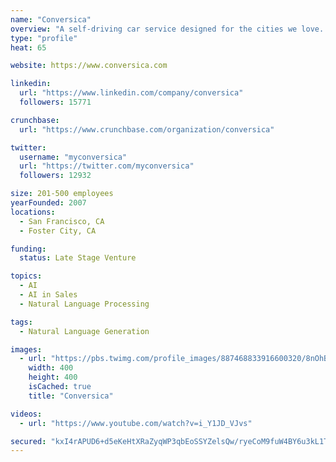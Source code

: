 ```yaml
---
name: "Conversica"
overview: "A self-driving car service designed for the cities we love. We're hiring! https://t.co/I4hVjCZWCQ"
type: "profile"
heat: 65

website: https://www.conversica.com

linkedin:
  url: "https://www.linkedin.com/company/conversica"
  followers: 15771

crunchbase:
  url: "https://www.crunchbase.com/organization/conversica"

twitter:
  username: "myconversica"
  url: "https://twitter.com/myconversica"
  followers: 12932

size: 201-500 employees
yearFounded: 2007
locations:
  - San Francisco, CA
  - Foster City, CA

funding:
  status: Late Stage Venture

topics:
  - AI
  - AI in Sales
  - Natural Language Processing

tags:
  - Natural Language Generation

images:
  - url: "https://pbs.twimg.com/profile_images/887468833916600320/8nOhBX6V_400x400.jpg"
    width: 400
    height: 400
    isCached: true
    title: "Conversica"

videos:
  - url: "https://www.youtube.com/watch?v=i_Y1JD_VJvs"

secured: "kxI4rAPUD6+d5eKeHtXRaZyqWP3qbEoSSYZelsQw/ryeCoM9fuW4BY6u3kL1T1nbRtDyHbLP2Gj8SlmX3Iov6h2wUak8uMfcv01MHfzllBux6bUNaTYmWphmLQjc+fz7kMS7pJzvvFfDR2Fq554sq58rAOWMJSpavxJVg5GUdPSadQvmYS2Obz2vxayGewWLrN+yON/LRWhjQHrU2AlHaZO3lDjK/qaBGJuewgtu0SsbGzqFtwI2rTKhGZcP56SWjP1r7DiMD9Ujh6b9hjkn/wXtSIH+zC4pCW3u6yFh2Jgcjo9YClg5af0GiC5atoieJYzRGafWopZRRGbUs9XEBZh1tIeuN9L+6Kn0Tc+QUs4E+04QTO5n8XjSBOJjtrN8EnxZ4TQoi3TZHT086nfrndTZcuYAL6Yws1y+T66uiNE=;vNMkvjGflBRVm4f9HDpKCw=="
---
```


